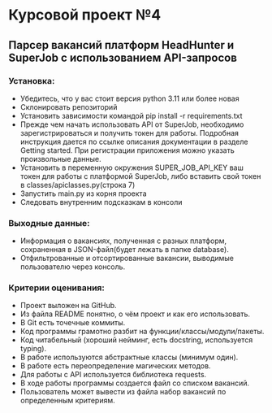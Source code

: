 # Курсовой проект №4
## Парсер вакансий платформ HeadHunter и SuperJob с использованием API-запросов

###  Установка:
- Убедитесь, что у вас стоит версия python 3.11 или более новая
- Склонировать репозиторий
- Установить зависимости командой pip install -r requirements.txt
- Прежде чем начать использовать API от SuperJob, необходимо зарегистрироваться и получить токен для работы. Подробная инструкция дается по ссылке описания документации в разделе Getting started. При регистрации приложения можно указать произвольные данные.
- Установить в переменную окружения SUPER_JOB_API_KEY ваш токен для работы с платформой SuperJob, либо вставить свой токен в classes/apiclasses.py(строка 7)
- Запустить main.py из корня проекта
- Следовать внутренним подсказкам в консоли

### Выходные данные:
- Информация о вакансиях, полученная с разных платформ, сохраненная в JSON-файл(будет лежать в папке database).
- Отфильтрованные и отсортированные вакансии, выводимые пользователю через консоль.

### Критерии оценивания:
- Проект выложен на GitHub.
- Из файла README понятно, о чём проект и как его использовать.
- В Git есть точечные коммиты.
- Код программы грамотно разбит на функции/классы/модули/пакеты.
- Код читабельный (хороший нейминг, есть docstring, используется typing).
- В работе используются абстрактные классы (минимум один).
- В работе есть переопределение магических методов.
- Для работы с API используется библиотека requests.
- В ходе работы программы создается файл со списком вакансий.
- Пользователь может вывести из файла набор вакансий по определенным критериям.
